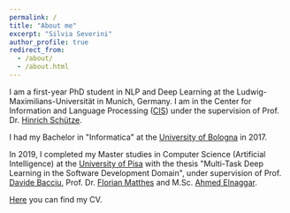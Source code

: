 ```yaml
---
permalink: /
title: "About me"
excerpt: "Silvia Severini"
author_profile: true
redirect_from:
  - /about/
  - /about.html
---
```


I am a first-year PhD student in NLP and Deep Learning at the Ludwig-Maximilians-Universität in Munich, Germany.
I am in the Center for Information and Language Processing ([CIS](https://www.cis.uni-muenchen.de/)) under the supervision of Prof. Dr. [Hinrich Schütze](https://www.cis.uni-muenchen.de/schuetze/).

I had my Bachelor in "Informatica" at the [University of Bologna](https://corsi.unibo.it/laurea/informatica) in 2017.

In 2019, I completed my Master studies in Computer Science (Artificial Intelligence) at the [University of Pisa](https://didattica.di.unipi.it/laurea-magistrale-in-informatica/curricula/curriculum-artificial-intelligence/) with the thesis "Multi-Task Deep Learning in the Software Development Domain", under supervision of Prof. [Davide Bacciu](http://pages.di.unipi.it/bacciu/), Prof. Dr. [Florian Matthes](https://wwwmatthes.in.tum.de/pages/88bkmvw6y7gx/sebis%20Public%20Website/Team/Prof.%20Dr.%20Florian%20Matthes) and M.Sc. [Ahmed Elnaggar](https://wwwmatthes.in.tum.de/pages/etcg7ctr5mnl/Ahmed-Elnaggar).


[Here](/files/cv_SilviaSeverini.pdf) you can find my CV.
